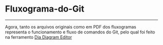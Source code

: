 # Fluxograma-do-Git
---
Agora, tanto os arquivos originais como em PDF dos fluxogramas representa o funcionamento e fluxo de comandos do Git, pelo qual foi feito na ferramento [Dia Diagram Editor](http://dia-installer.de/)
